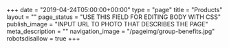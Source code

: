 +++
date = "2019-04-24T05:00:00+00:00"
type = "page"
title = "Products"
layout = ""
page_status = "USE THIS FIELD FOR EDITING BODY WITH CSS"
publish_image = "INPUT URL TO PHOTO THAT DESCRIBES THE PAGE"
meta_description = ""
navigation_image = "/pageimg/group-benefits.jpg"
robotsdisallow = true
+++